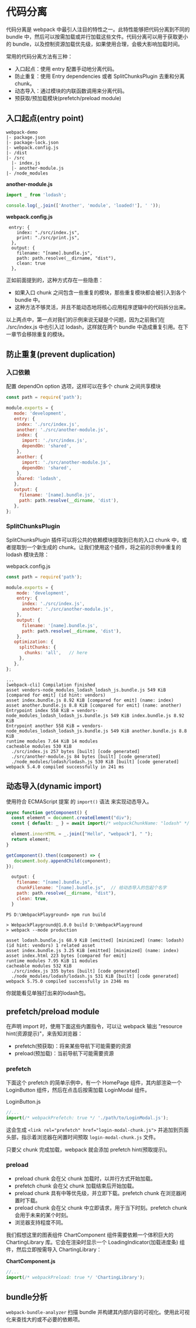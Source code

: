 # 代码分离

代码分离是 webpack 中最引人注目的特性之一。此特性能够把代码分离到不同的 bundle 中，然后可以按需加载或并行加载这些文件。代码分离可以用于获取更小的 bundle，以及控制资源加载优先级，如果使用合理，会极大影响加载时间。

常用的代码分离方法有三种：
- 入口起点：使用 entry 配置手动地分离代码。
- 防止重复：使用 Entry dependencies 或者 SplitChunksPlugin 去重和分离 chunk。
- 动态导入：通过模块的内联函数调用来分离代码。
- 预获取/预加载模块(prefetch/preload module)


## 入口起点(entry point)
```
webpack-demo
|- package.json
|- package-lock.json
|- webpack.config.js
|- /dist
|- /src
  |- index.js
  |- another-module.js
|- /node_modules
```

**another-module.js**
```js
import _ from 'lodash';

console.log(_.join(['Another', 'module', 'loaded!'], ' '));
```

**webpack.config.js**
```
 entry: {
    index: "./src/index.js",
    print: "./src/print.js",
  },
  output: {
    filename: "[name].bundle.js",
    path: path.resolve(__dirname, "dist"),
    clean: true
  },
```

正如前面提到的，这种方式存在一些隐患：

- 如果入口 chunk 之间包含一些重复的模块，那些重复模块都会被引入到各个 bundle 中。
- 这种方法不够灵活，并且不能动态地将核心应用程序逻辑中的代码拆分出来。

以上两点中，第一点对我们的示例来说无疑是个问题，因为之前我们在 ./src/index.js 中也引入过 lodash，这样就在两个 bundle 中造成重复引用。在下一章节会移除重复的模块。

## 防止重复(prevent duplication)
### 入口依赖
配置 dependOn option 选项，这样可以在多个 chunk 之间共享模块
```js
const path = require('path');

module.exports = {
   mode: 'development',
   entry: {
    index: './src/index.js',
    another: './src/another-module.js',
    index: {
      import: './src/index.js',
      dependOn: 'shared',
    },
    another: {
      import: './src/another-module.js',
      dependOn: 'shared',
    },
    shared: 'lodash',
   },
   output: {
     filename: '[name].bundle.js',
     path: path.resolve(__dirname, 'dist'),
   },
};
```

### SplitChunksPlugin
SplitChunksPlugin 插件可以将公共的依赖模块提取到已有的入口 chunk 中，或者提取到一个新生成的 chunk。让我们使用这个插件，将之前的示例中重复的 lodash 模块去除：

webpack.config.js
```js
const path = require('path');

module.exports = {
    mode: 'development',
    entry: {
      index: './src/index.js',
      another: './src/another-module.js',
    },
    output: {
      filename: '[name].bundle.js',
      path: path.resolve(__dirname, 'dist'),
    },
   optimization: {
     splitChunks: {
       chunks: 'all',   // here
     },
   },
};
```

```
...
[webpack-cli] Compilation finished
asset vendors-node_modules_lodash_lodash_js.bundle.js 549 KiB [compared for emit] (id hint: vendors)
asset index.bundle.js 8.92 KiB [compared for emit] (name: index)
asset another.bundle.js 8.8 KiB [compared for emit] (name: another)
Entrypoint index 558 KiB = vendors-node_modules_lodash_lodash_js.bundle.js 549 KiB index.bundle.js 8.92 KiB
Entrypoint another 558 KiB = vendors-node_modules_lodash_lodash_js.bundle.js 549 KiB another.bundle.js 8.8 KiB
runtime modules 7.64 KiB 14 modules
cacheable modules 530 KiB
  ./src/index.js 257 bytes [built] [code generated]
  ./src/another-module.js 84 bytes [built] [code generated]
  ./node_modules/lodash/lodash.js 530 KiB [built] [code generated]
webpack 5.4.0 compiled successfully in 241 ms
```

## 动态导入(dynamic import)
使用符合 ECMAScript 提案 的 `import()` 语法 来实现动态导入。

```js
async function getComponent() {
  const element = document.createElement("div");
  const { default: _ } = await import(/* webpackChunkName: "lodash" */ "lodash");   // 这里给动态导入的包起个别名

  element.innerHTML = _.join(["Hello", "webpack"], " ");
  return element;
}

getComponent().then((component) => {
   document.body.appendChild(component);
});

```

```js
  output: {
    filename: "[name].bundle.js",
    chunkFilename: "[name].bundle.js",  // 给动态导入的包起个名字
    path: path.resolve(__dirname, "dist"),
    clean: true,
  }
```

```
PS D:\WebpackPlayground> npm run build

> WebpackPlayground@1.0.0 build D:\WebpackPlayground
> webpack --mode production

asset lodash.bundle.js 68.9 KiB [emitted] [minimized] (name: lodash) (id hint: vendors) 1 related asset
asset index.bundle.js 3.25 KiB [emitted] [minimized] (name: index)
asset index.html 223 bytes [compared for emit]
runtime modules 7.95 KiB 11 modules
cacheable modules 532 KiB
  ./src/index.js 335 bytes [built] [code generated]
  ./node_modules/lodash/lodash.js 531 KiB [built] [code generated]
webpack 5.75.0 compiled successfully in 2346 ms
```
你就能看见单独打出来的lodash包。

## prefetch/preload module

在声明 import 时，使用下面这些内置指令，可以让 webpack 输出 "resource hint(资源提示)"，来告知浏览器：

- prefetch(预获取)：将来某些导航下可能需要的资源
- preload(预加载)：当前导航下可能需要资源

### prefetch
下面这个 prefetch 的简单示例中，有一个 HomePage 组件，其内部渲染一个 LoginButton 组件，然后在点击后按需加载 LoginModal 组件。

LoginButton.js
```js
//...
import(/* webpackPrefetch: true */ './path/to/LoginModal.js');
```
这会生成 `<link rel="prefetch" href="login-modal-chunk.js">` 并追加到页面头部，指示着浏览器在闲置时间预取 `login-modal-chunk.js` 文件。

只要父 chunk 完成加载，webpack 就会添加 prefetch hint(预取提示)。

### preload
- preload chunk 会在父 chunk 加载时，以并行方式开始加载。 
- prefetch chunk 会在父 chunk 加载结束后开始加载。
- preload chunk 具有中等优先级，并立即下载。prefetch chunk 在浏览器闲置时下载。
- preload chunk 会在父 chunk 中立即请求，用于当下时刻。prefetch chunk 会用于未来的某个时刻。
- 浏览器支持程度不同。

我们假想这里的图表组件 ChartComponent 组件需要依赖一个体积巨大的 ChartingLibrary 库。它会在渲染时显示一个 LoadingIndicator(加载进度条) 组件，然后立即按需导入 ChartingLibrary：

**ChartComponent.js**
```js
//...
import(/* webpackPreload: true */ 'ChartingLibrary');
```

## bundle分析
`webpack-bundle-analyzer` 扫描 bundle 并构建其内部内容的可视化。使用此可视化来查找大的或不必要的依赖项。




